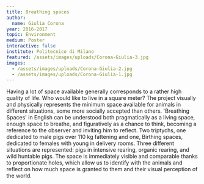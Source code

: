 ```yaml
---
title: Breathing spaces
author:
  name: Giulia Corona
year: 2016-2017
topic: Environment
medium: Poster
interactive: false
institute: Politecnico di Milano
featured: /assets/images/uploads/Corona-Giulia-3.jpg
images:
  - /assets/images/uploads/Corona-Giulia-2.jpg
  - /assets/images/uploads/Corona-Giulia-1.jpg
---
```

Having a lot of space available generally corresponds to a rather high quality of life. Who would like to live in a square meter? The project visually and physically represents the minimum space available for animals in different situations, some more socially accepted than others. 'Breathing Spaces' in English can be understood both pragmatically as a living space, enough space to breathe, and figuratively as a chance to think, becoming a reference to the observer and inviting him to reflect. Two triptychs, one dedicated to male pigs over 110 kg fattening and one, Birthing spaces, dedicated to females with young in delivery rooms. Three different situations are represented: pigs in intensive rearing, organic rearing, and wild huntable pigs. The space is immediately visible and comparable thanks to proportionate holes, which allow us to identify with the animals and reflect on how much space is granted to them and their visual perception of the world.

